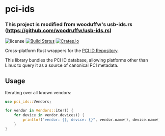 pci-ids
=======

### This project is modified from wooduffw's usb-ids.rs (https://github.com/woodruffw/usb-ids.rs) 

![license](https://raster.shields.io/badge/license-MIT%20with%20restrictions-green.png)
[![Build Status](https://img.shields.io/github/workflow/status/lienching/pci-ids.rs/CI/main)](https://github.com/lienching/pci-ids.rs/actions?query=workflow%3ACI)
[![Crates.io](https://img.shields.io/crates/v/pci-ids)](https://crates.io/crates/pci-ids)

Cross-platform Rust wrappers for the [PCI ID Repository](https://pci-ids.ucw.cz/).

This library bundles the PCI ID database, allowing platforms other than Linux to query it
as a source of canonical PCI metadata.

## Usage

Iterating over all known vendors:

```rust
use pci_ids::Vendors;

for vendor in Vendors::iter() {
    for device in vendor.devices() {
        println!("vendor: {}, device: {}", vendor.name(), device.name());
    }
}
```
